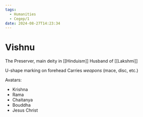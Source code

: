 ```yaml
---
tags:
  - Humanities
  - Cegep/1
date: 2024-08-27T14:23:34
---
```


# Vishnu

The Preserver, main deity in [[Hinduism]]
Husband of [[Lakshmi]]

U-shape marking on forehead
Carries *weapons* (mace, disc, etc.)

Avatars:

- Krishna
- Rama
- Chaitanya
- Bouddha
- Jesus Christ

